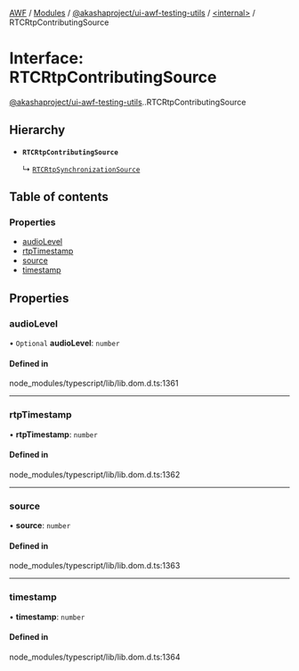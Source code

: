 [AWF](../README.md) / [Modules](../modules.md) / [@akashaproject/ui-awf-testing-utils](../modules/akashaproject_ui_awf_testing_utils.md) / [<internal\>](../modules/akashaproject_ui_awf_testing_utils._internal_.md) / RTCRtpContributingSource

# Interface: RTCRtpContributingSource

[@akashaproject/ui-awf-testing-utils](../modules/akashaproject_ui_awf_testing_utils.md).[<internal>](../modules/akashaproject_ui_awf_testing_utils._internal_.md).RTCRtpContributingSource

## Hierarchy

- **`RTCRtpContributingSource`**

  ↳ [`RTCRtpSynchronizationSource`](akashaproject_ui_awf_testing_utils._internal_.RTCRtpSynchronizationSource.md)

## Table of contents

### Properties

- [audioLevel](akashaproject_ui_awf_testing_utils._internal_.RTCRtpContributingSource.md#audiolevel)
- [rtpTimestamp](akashaproject_ui_awf_testing_utils._internal_.RTCRtpContributingSource.md#rtptimestamp)
- [source](akashaproject_ui_awf_testing_utils._internal_.RTCRtpContributingSource.md#source)
- [timestamp](akashaproject_ui_awf_testing_utils._internal_.RTCRtpContributingSource.md#timestamp)

## Properties

### audioLevel

• `Optional` **audioLevel**: `number`

#### Defined in

node_modules/typescript/lib/lib.dom.d.ts:1361

___

### rtpTimestamp

• **rtpTimestamp**: `number`

#### Defined in

node_modules/typescript/lib/lib.dom.d.ts:1362

___

### source

• **source**: `number`

#### Defined in

node_modules/typescript/lib/lib.dom.d.ts:1363

___

### timestamp

• **timestamp**: `number`

#### Defined in

node_modules/typescript/lib/lib.dom.d.ts:1364

